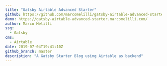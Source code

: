 ```yaml
---
title: "Gatsby Airtable Advanced Starter"
github: https://github.com/marcomelilli/gatsby-airtable-advanced-starter
demo: https://gatsby-airtable-advanced-starter.marcomelilli.com/
author: Marco Melilli
ssg:
  - Gatsby
cms:
  - Airtable
date: 2019-07-04T19:41:10Z
github_branch: master
description: "A Gatsby Starter Blog using Airtable as backend"
---
```


